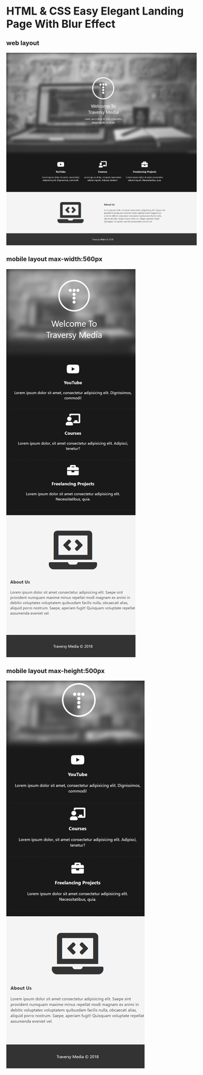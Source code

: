# HTML & CSS Easy Elegant Landing Page With Blur Effect

### web layout
![web](https://github.com/HappyYYT/put-advice-into-practice/blob/main/01.Become%20a%20Foundational%20Frontend%20Developer/01.HTML%26CSS/13.HTML%20%26%20CSS%20Easy%20Elegant%20Landing%20Page%20With%20Blur%20Effect/img/web.png)

### mobile layout max-width:560px

![mobile](https://github.com/HappyYYT/put-advice-into-practice/blob/main/01.Become%20a%20Foundational%20Frontend%20Developer/01.HTML%26CSS/13.HTML%20%26%20CSS%20Easy%20Elegant%20Landing%20Page%20With%20Blur%20Effect/img/mobile.png)
### mobile layout max-height:500px

![mobile-miniHeight](https://github.com/HappyYYT/put-advice-into-practice/blob/main/01.Become%20a%20Foundational%20Frontend%20Developer/01.HTML%26CSS/13.HTML%20%26%20CSS%20Easy%20Elegant%20Landing%20Page%20With%20Blur%20Effect/img/mobile-miniHeight.png)

